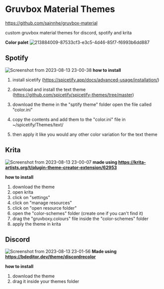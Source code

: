 # Gruvbox Material Themes
https://github.com/sainnhe/gruvbox-material

custom gruvbox material themes for discord, spotify and krita

**Color palet**
![213884009-87533cf3-e3c5-4d46-85f7-f6993b6dd887](https://github.com/Costeer/gruvbox-material-themes/assets/142180709/5002adbf-afbd-4963-bf0d-9da4770b5ad4)


## Spotify
![Screenshot from 2023-08-13 23-00-38](https://github.com/Costeer/gruvbox-material-themes/assets/142180709/89129ba6-0b3f-4ac4-ad59-f0c17c077d32)
**how to install** 
1) install sicetify (https://spicetify.app/docs/advanced-usage/installation/)

2) download and install the text theme (https://github.com/spicetify/spicetify-themes/tree/master)

3) download the theme in the "sptify theme" folder open the file called "color.ini"

4) copy the contents and add them to the "color.ini" file in ~/spicetify/Themes/text/

5) then apply it like you would any other color variation for the text theme

## Krita
![Screenshot from 2023-08-13 23-00-07](https://github.com/Costeer/gruvbox-material-themes/assets/142180709/c7eb58ab-acb6-4f70-9fb6-1bbf62cabb44)
**made using https://krita-artists.org/t/plugin-theme-creator-extension/62953**

**how to install**
1) download the theme
2) open krita
3) click on "settings"
4) click on "manage resources"
5) click on "open resource folder"
6) open the "color-schemes" folder (create one if you can't find it)
7) drag the "gruvboxy.colours" file inside the "color-schemes" folder
8) apply the theme in krita

## Discord
![Screenshot from 2023-08-13 23-01-56](https://github.com/Costeer/gruvbox-material-themes/assets/142180709/fc8b1194-a400-4ce5-99c7-9c892c086439)
**Made using https://bdeditor.dev/theme/discordrecolor**

**how to install**
1) download the theme
2) drag it inside your themes folder
